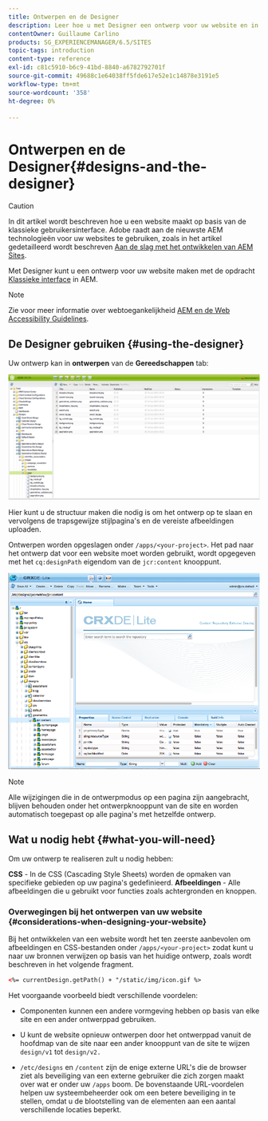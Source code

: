 ```yaml
---
title: Ontwerpen en de Designer
description: Leer hoe u met Designer een ontwerp voor uw website en in AEM maakt.
contentOwner: Guillaume Carlino
products: SG_EXPERIENCEMANAGER/6.5/SITES
topic-tags: introduction
content-type: reference
exl-id: c81c5910-b6c9-41bd-8840-a6782792701f
source-git-commit: 49688c1e64038ff5fde617e52e1c14878e3191e5
workflow-type: tm+mt
source-wordcount: '358'
ht-degree: 0%

---
```


# Ontwerpen en de Designer{#designs-and-the-designer}

>[!CAUTION]
>
>In dit artikel wordt beschreven hoe u een website maakt op basis van de klassieke gebruikersinterface. Adobe raadt aan de nieuwste AEM technologieën voor uw websites te gebruiken, zoals in het artikel gedetailleerd wordt beschreven [Aan de slag met het ontwikkelen van AEM Sites](/help/sites-developing/getting-started.md).

Met Designer kunt u een ontwerp voor uw website maken met de opdracht [Klassieke interface](/help/release-notes/touch-ui-features-status.md) in AEM.

>[!NOTE]
>
>Zie voor meer informatie over webtoegankelijkheid [AEM en de Web Accessibility Guidelines](/help/managing/web-accessibility.md).

## De Designer gebruiken {#using-the-designer}

Uw ontwerp kan in **ontwerpen** van de **Gereedschappen** tab:

![screen_shot_2012-02-01at30237pm](assets/screen_shot_2012-02-01at30237pm.png)

Hier kunt u de structuur maken die nodig is om het ontwerp op te slaan en vervolgens de trapsgewijze stijlpagina&#39;s en de vereiste afbeeldingen uploaden.

Ontwerpen worden opgeslagen onder `/apps/<your-project>`. Het pad naar het ontwerp dat voor een website moet worden gebruikt, wordt opgegeven met het `cq:designPath` eigendom van de `jcr:content` knooppunt.

![chlimage_1-74](assets/chlimage_1-74a.png)

>[!NOTE]
>
>Alle wijzigingen die in de ontwerpmodus op een pagina zijn aangebracht, blijven behouden onder het ontwerpknooppunt van de site en worden automatisch toegepast op alle pagina&#39;s met hetzelfde ontwerp.

## Wat u nodig hebt {#what-you-will-need}

Om uw ontwerp te realiseren zult u nodig hebben:

**CSS** - In de CSS (Cascading Style Sheets) worden de opmaken van specifieke gebieden op uw pagina&#39;s gedefinieerd.
**Afbeeldingen** - Alle afbeeldingen die u gebruikt voor functies zoals achtergronden en knoppen.

### Overwegingen bij het ontwerpen van uw website {#considerations-when-designing-your-website}

Bij het ontwikkelen van een website wordt het ten zeerste aanbevolen om afbeeldingen en CSS-bestanden onder `/apps/<your-project>` zodat kunt u naar uw bronnen verwijzen op basis van het huidige ontwerp, zoals wordt beschreven in het volgende fragment.

```xml
<%= currentDesign.getPath() + "/static/img/icon.gif %>
```

Het voorgaande voorbeeld biedt verschillende voordelen:

* Componenten kunnen een andere vormgeving hebben op basis van elke site en een ander ontwerppad gebruiken.
* U kunt de website opnieuw ontwerpen door het ontwerppad vanuit de hoofdmap van de site naar een ander knooppunt van de site te wijzen `design/v1` tot `design/v2.`

* `/etc/designs` en `/content` zijn de enige externe URL&#39;s die de browser ziet als beveiliging van een externe gebruiker die zich zorgen maakt over wat er onder uw `/apps` boom. De bovenstaande URL-voordelen helpen uw systeembeheerder ook om een betere beveiliging in te stellen, omdat u de blootstelling van de elementen aan een aantal verschillende locaties beperkt.
